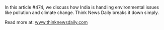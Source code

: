 In this article #474, we discuss how India is handling environmental issues like pollution and climate change. Think News Daily breaks it down simply.

Read more at: www.thinknewsdaily.com